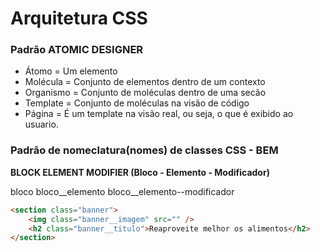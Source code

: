# Arquitetura CSS

### Padrão  ATOMIC DESIGNER
- Átomo = Um elemento
- Molécula = Conjunto de elementos dentro de um contexto
- Organismo = Conjunto de moléculas dentro de uma secão
- Template = Conjunto de moléculas na visão de código
- Página = É um template na visão real, ou seja, o que é exibido ao usuario.



### Padrão de nomeclatura(nomes) de classes CSS - BEM
**BLOCK ELEMENT MODIFIER (Bloco - Elemento - Modificador)**

bloco
bloco__elemento
bloco__elemento--modificador

```html
<section class="banner">
    <img class="banner__imagem" src="" />
    <h2 class="banner__titulo">Reaproveite melhor os alimentos</h2>
</section>

```
